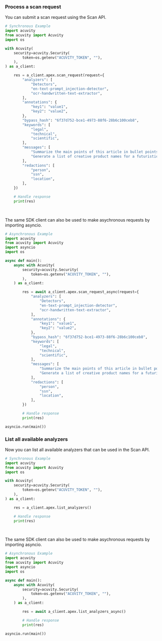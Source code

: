 <!-- Start SDK Example Usage [usage] -->
### Process a scan request

You can submit a scan request using the Scan API.

```python
# Synchronous Example
import acuvity
from acuvity import Acuvity
import os

with Acuvity(
    security=acuvity.Security(
        token=os.getenv("ACUVITY_TOKEN", ""),
    ),
) as a_client:

    res = a_client.apex.scan_request(request={
        "analyzers": [
            "Detectors",
            "en-text-prompt_injection-detector",
            "ocr-handwritten-text-extractor",
        ],
        "annotations": {
            "key1": "value1",
            "key2": "value2",
        },
        "bypass_hash": "6f37d752-bce1-4973-88f6-28b6c100ceb8",
        "keywords": [
            "legal",
            "technical",
            "scientific",
        ],
        "messages": [
            "Summarize the main points of this article in bullet points.",
            "Generate a list of creative product names for a futuristic tech gadget.",
        ],
        "redactions": [
            "person",
            "ssn",
            "location",
        ],
    })

    # Handle response
    print(res)
```

</br>

The same SDK client can also be used to make asychronous requests by importing asyncio.
```python
# Asynchronous Example
import acuvity
from acuvity import Acuvity
import asyncio
import os

async def main():
    async with Acuvity(
        security=acuvity.Security(
            token=os.getenv("ACUVITY_TOKEN", ""),
        ),
    ) as a_client:

        res = await a_client.apex.scan_request_async(request={
            "analyzers": [
                "Detectors",
                "en-text-prompt_injection-detector",
                "ocr-handwritten-text-extractor",
            ],
            "annotations": {
                "key1": "value1",
                "key2": "value2",
            },
            "bypass_hash": "6f37d752-bce1-4973-88f6-28b6c100ceb8",
            "keywords": [
                "legal",
                "technical",
                "scientific",
            ],
            "messages": [
                "Summarize the main points of this article in bullet points.",
                "Generate a list of creative product names for a futuristic tech gadget.",
            ],
            "redactions": [
                "person",
                "ssn",
                "location",
            ],
        })

        # Handle response
        print(res)

asyncio.run(main())
```

### List all available analyzers

Now you can list all available analyzers that can be used in the Scan API.

```python
# Synchronous Example
import acuvity
from acuvity import Acuvity
import os

with Acuvity(
    security=acuvity.Security(
        token=os.getenv("ACUVITY_TOKEN", ""),
    ),
) as a_client:

    res = a_client.apex.list_analyzers()

    # Handle response
    print(res)
```

</br>

The same SDK client can also be used to make asychronous requests by importing asyncio.
```python
# Asynchronous Example
import acuvity
from acuvity import Acuvity
import asyncio
import os

async def main():
    async with Acuvity(
        security=acuvity.Security(
            token=os.getenv("ACUVITY_TOKEN", ""),
        ),
    ) as a_client:

        res = await a_client.apex.list_analyzers_async()

        # Handle response
        print(res)

asyncio.run(main())
```
<!-- End SDK Example Usage [usage] -->